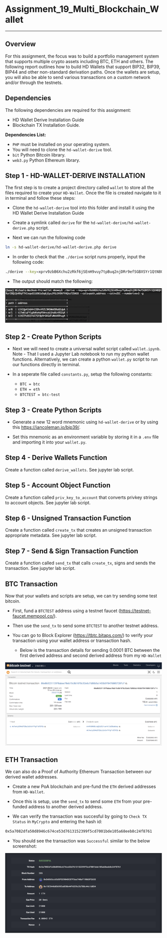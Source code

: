 # Assignment_19_Multi_Blockchain_Wallet


---

## Overview 
For this assignment, the focus was to build a portfolio management system that supports multiple crypto assets including BTC, ETH and others.  The following report outlines how to build HD Wallets that support BIP32, BIP39, BIP44 and other non-standard derivation paths. Once the wallets are setup, you will also be able to send various transactions on a custom network and/or through the testnets. 

## Dependencies

The following dependencies are required for this assignment:

 * HD Wallet Derive Installation Guide
 * Blockchain TX Installation Guide.


**Dependencies List:**

* `PHP` must be installed on your operating system.
* You will need to clone the `hd-wallet-derive` tool.
* `bit` Python Bitcoin library.
* `web3.py` Python Ethereum library.


## Step 1 - HD-WALLET-DERIVE INSTALLATION
The first step is to create a project directory called `wallet` to store all the files required to create your `HD-Wallet`. Once the file is created navigate to it in terminal and follow these steps:

* Clone the `hd-wallet-derive` tool into this folder and install it using the HD Wallet Derive Installation Guide
 
* Create a symlink called `derive` for the `hd-wallet-derive/hd-wallet-derive.php` script. 

* Next we can run the following code

```bash
ln -s hd-wallet-derive/hd-wallet-derive.php derive
```

* In order to check that the `./derive` script runs properly, input the following code:

```bash
./derive --key=xprv9zbB6Xchu2zRkf6jSEnH9vuy7tpBuq2njDRr9efSGBXSYr1QtN8QHRur28QLQvKRqFThCxopdS1UD61a5q6jGyuJPGLDV9XfYHQto72DAE8 --cols=path,address --coin=ZEC --numderive=3 -g
```
* The output should match the following:

![HD Address](Screenshots/address.png)


## Step 2 - Create Python Scripts

* Next we will need to create a universal wallet script called `wallet.ipynb`. Note - That I used a Jupyter Lab notebook to run my python wallet functions. Alternatively, we can create a python `wallet.py` script to run our functions directly in terminal.    

* In a seperate file called `constants.py`, setup the following constants:

    * `BTC = btc`
    * `ETH = eth`
    * `BTCTEST = btc-test`

## Step 3 - Create Python Scripts

* Generate a new 12 word mnemonic using `hd-wallet-derive` or by using this https://iancoleman.io/bip39/.


* Set this mnemonic as an environment variable by storing it in a `.env` file and importing it into your `wallet.py`.

## Step 4 - Derive Wallets Function
Create a function called `derive_wallets`. See jupyter lab script.


## Step 5 - Account Object Function
Create a function called `priv_key_to_account` that converts privkey strings to account objects. See jupyter lab script.

## Step 6 - Unsigned Transaction Function
Create a function called `create_tx` that creates an unsigned transaction appropriate metadata. See jupyter lab script.

## Step 7 - Send & Sign Transaction Function
Create a function called `send_tx` that calls `create_tx`, signs and sends the transaction. See jupyter lab script.


## BTC Transaction
Now that your wallets and scripts are setup, we can try sending some test bitcoin. 

* First, fund a `BTCTEST` address using a testnet faucet (https://testnet-faucet.mempool.co/). 

* Then use the `send_tx` to send some `BTCTEST` to another testnet address.

* You can go to Block Explorer (https://tbtc.bitaps.com/) to verify your transaction using your wallet address or transaction hash.

    * Below is the transaction details for sending 0.0001 BTC between the first derived address and second derived address from my `HD-Wallet`

![BTC Transactions](Screenshots/BTC_tx.png)    

## ETH Transaction
We can also do a Proof of Authority Ethereum Transaction between our derived wallet addresses. 

* Create a new PoA blockchain and pre-fund the `ETH` derived addresses from `HD-Wallet`. 

* Once this is setup, use the `send_tx` to send some `ETH` from your pre-funded address to another derived address.


* We can verify the transaction was succesful by going to  `Check TX Status` in `MyCrypto` and entering the hash id:

```bash
0x5a7082dfa50d8946c674ce53d7613152399f5cd7001bde105a68eeb8c24f8761
```

* You should see the transaction was `Successful` similar to the below screenshot:


![ETH Transaction](Screenshots/ETH_tx.png)
